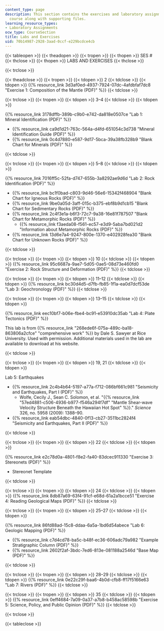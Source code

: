 ```yaml
---
content_type: page
description: This section contains the exercises and laboratory assignments for the
  course along with supporting files.
learning_resource_types:
- Laboratory Assignments
ocw_type: CourseSection
title: Labs and Exercises
uid: 70b14987-2928-3aad-0ccf-e229bcdce4cb
---
```


{{< tableopen >}}
{{< theadopen >}}
{{< tropen >}}
{{< thopen >}}
SES #
{{< thclose >}}
{{< thopen >}}
LABS AND EXERCISES
{{< thclose >}}

{{< trclose >}}

{{< theadclose >}}
{{< tropen >}}
{{< tdopen >}}
2
{{< tdclose >}}
{{< tdopen >}}
{{% resource_link 3d3af0ed-4937-7924-07dc-4afdbfaf7dc8 "Exercise 1: Composition of the Mantle (PDF)" %}}
{{< tdclose >}}

{{< trclose >}}
{{< tropen >}}
{{< tdopen >}}
3–4
{{< tdclose >}}
{{< tdopen >}}


{{% resource_link 3178dffb-389b-c9b0-e742-da818e0507ce "Lab 1: Mineral Identification (PDF)" %}}

*   {{% resource_link ca9d1d21-763c-564a-d4fd-651054c3d738 "Mineral Identification Guide (PDF)" %}}
*   {{% resource_link 0c4d7880-e587-9d17-5bca-39a38fb328b9 "Blank Chart for Minerals (PDF)" %}}


{{< tdclose >}}

{{< trclose >}}
{{< tropen >}}
{{< tdopen >}}
5–8
{{< tdclose >}}
{{< tdopen >}}


{{% resource_link 7016ff5c-52fa-d747-655b-3a8292ae9d6d "Lab 2: Rock Identification (PDF)" %}}

*   {{% resource_link bc1f0bad-c803-9d46-56e6-15342f468904 "Blank Chart for Igneous Rocks (PDF)" %}}
*   {{% resource_link 9be0a05d-3aff-015c-b375-ebf8b9d1cb15 "Blank Chart for Sedimentary Rocks (PDF)" %}}
*   {{% resource_link 2c4f3e1a-b6f3-72c7-9a38-16e81f787507 "Blank Chart for Metamorphic Rocks (PDF)" %}}
    *   {{% resource_link f3aeda08-f561-ec57-e3d9-5aba7bd021d2 "Information about Metamorphic Rocks (PDF)" %}}
*   {{% resource_link 13d6e7a4-9247-800e-1370-e402928fea30 "Blank Chart for Unknown Rocks (PDF)" %}}


{{< tdclose >}}

{{< trclose >}}
{{< tropen >}}
{{< tdopen >}}
10
{{< tdclose >}}
{{< tdopen >}}
{{% resource_link 95c6687a-9ae7-5d05-0ae5-08d73e460fd0 "Exercise 2: Rock Structure and Deformation (PDF)" %}}
{{< tdclose >}}

{{< trclose >}}
{{< tropen >}}
{{< tdopen >}}
11–12
{{< tdclose >}}
{{< tdopen >}}
{{% resource_link bc30d4d5-d7fb-fb85-1f1a-ea0d7dcf53de "Lab 3: Geochronology (PDF)" %}}
{{< tdclose >}}

{{< trclose >}}
{{< tropen >}}
{{< tdopen >}}
13–15
{{< tdclose >}}
{{< tdopen >}}


{{% resource_link eec10bf7-b06e-fbe4-bc91-e53910dc35ab "Lab 4: Plate Tectonics (PDF)" %}}

This lab is from {{% resource_link "268ede6f-075a-489c-ba18-863806a2cfce" "comprehensive work" %}} by Dale S. Sawyer at Rice University. Used with permission. Additional materials used in the lab are available to download at his website.


{{< tdclose >}}

{{< trclose >}}
{{< tropen >}}
{{< tdopen >}}
19, 21
{{< tdclose >}}
{{< tdopen >}}


Lab 5: Earthquakes

*   {{% resource_link 2c4b4b64-5197-a77a-f712-086bf661c981 "Seismicity and Earthquakes, Part I (PDF)" %}}
    *   Wolfe, Cecily J., Sean C. Solomon, et al. "{{% resource_link "57ed4881-c506-4936-b977-f546a294f7df" "Mantle Shear-wave Velocity Structure Beneath the Hawaiian Hot Spot" %}}." _Science_ 326, no. 5958 (2009): 1388–90.
*   {{% resource_link eab54dbc-4840-0f13-cb27-3511bc2824f4 "Seismicity and Earthquakes, Part II (PDF)" %}}


{{< tdclose >}}

{{< trclose >}}
{{< tropen >}}
{{< tdopen >}}
22
{{< tdclose >}}
{{< tdopen >}}


{{% resource_link e2c78d0a-4801-f8e2-fa40-83dcec911330 "Exercise 3: Stereonets (PDF)" %}}

*   Stereonet Template


{{< tdclose >}}

{{< trclose >}}
{{< tropen >}}
{{< tdopen >}}
24
{{< tdclose >}}
{{< tdopen >}}
{{% resource_link 8db87a69-63f4-91cf-e68d-61a2a1bcce51 "Exercise 4: Reading Geological Maps (PDF)" %}}
{{< tdclose >}}

{{< trclose >}}
{{< tropen >}}
{{< tdopen >}}
25–27
{{< tdclose >}}
{{< tdopen >}}


{{% resource_link 86fd88ad-15c8-ddaa-6a5a-1bd6d54abece "Lab 6: Geologic Mapping (PDF)" %}}

*   {{% resource_link c7d4cd78-ba5c-b48f-ec36-606adc79a982 "Example Stratigraphic Column (PDF)" %}}
*   {{% resource_link 2602f2af-3bdc-7ed6-813e-081188a2546d "Base Map (PDF)" %}}


{{< tdclose >}}

{{< trclose >}}
{{< tropen >}}
{{< tdopen >}}
28–29
{{< tdclose >}}
{{< tdopen >}}
{{% resource_link 0e22c29f-baa6-4b0d-cfb8-ff17f5166e63 "Lab 7: Rivers (PDF)" %}}
{{< tdclose >}}

{{< trclose >}}
{{< tropen >}}
{{< tdopen >}}
35
{{< tdclose >}}
{{< tdopen >}}
{{% resource_link 0eff4684-7a09-0a37-a7b8-b458ac58598b "Exercise 5: Science, Policy, and Public Opinion (PDF)" %}}
{{< tdclose >}}

{{< trclose >}}

{{< tableclose >}}